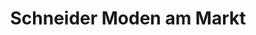 ---
title: "Schneider Moden am Markt"
url: /naumburg-saale/schneider-moden-am-markt/
shop: Kleidung
---